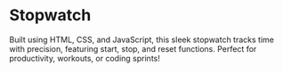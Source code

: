 # Stopwatch
Built using HTML, CSS, and JavaScript, this sleek stopwatch tracks time with precision, featuring start, stop, and reset functions. Perfect for productivity, workouts, or coding sprints!
